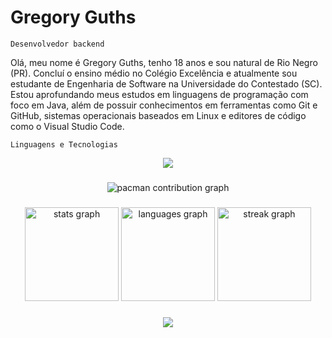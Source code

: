 # Gregory Guths

`Desenvolvedor backend`

Olá, meu nome é Gregory Guths, tenho 18 anos e sou natural de Rio Negro (PR). Concluí o ensino médio no Colégio Excelência e atualmente sou estudante de Engenharia de Software na Universidade do Contestado (SC). Estou aprofundando meus estudos em linguagens de programação com foco em Java, além de possuir conhecimentos em ferramentas como Git e GitHub, sistemas operacionais baseados em Linux e editores de código como o Visual Studio Code.

`Linguagens e Tecnologias`
<div align="center" >
<a href="https://skillicons.dev"   >
  <img src="https://skillicons.dev/icons?i=java,git,vscode,idea,html,css,figma,github,discord,linkedin,linux,ubuntu,windows" />
</a>

###

<picture>
  <source media="(prefers-color-scheme: dark)" srcset="https://raw.githubusercontent.com/Guthsss/Guthsss/output/pacman-contribution-graph-dark.svg">
  <source media="(prefers-color-scheme: light)" srcset="https://raw.githubusercontent.com/Guthsss/Guthsss/output/pacman-contribution-graph.svg">
  <img alt="pacman contribution graph" src="https://raw.githubusercontent.com/Guthsss/Guthsss/output/pacman-contribution-graph.svg">
</picture>

###

<div align="center">
  <img src="https://github-readme-stats.vercel.app/api?username=Guthsss&hide_title=false&hide_rank=false&show_icons=true&include_all_commits=true&count_private=true&disable_animations=false&theme=dark&locale=en&hide_border=false&order=1" height="150" alt="stats graph"  />
  <img src="https://github-readme-stats.vercel.app/api/top-langs?username=Guthsss&locale=en&hide_title=false&layout=compact&card_width=320&langs_count=5&theme=dark&hide_border=false&order=2" height="150" alt="languages graph"  />
  <img src="https://streak-stats.demolab.com?user=Guthsss&locale=en&mode=daily&theme=dark&hide_border=false&border_radius=5&order=3" height="150" alt="streak graph"  />
</div>

###

<div align="center">
  <img src="https://profile-counter.glitch.me/Guthsss/count.svg?"  />
</div>





 

 
 
  

  






 
  
  

  





